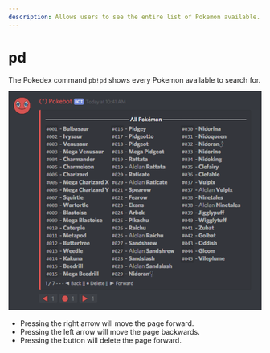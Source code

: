 ```yaml
---
description: Allows users to see the entire list of Pokemon available.
---
```


# pd

The Pokedex command `pb!pd` shows every Pokemon available to search for.

![is what Pokebot will display](../.gitbook/assets/pd.PNG)

* Pressing the right arrow will move the page forward.
* Pressing the left arrow will move the page backwards.
* Pressing the button will delete the page forward.

